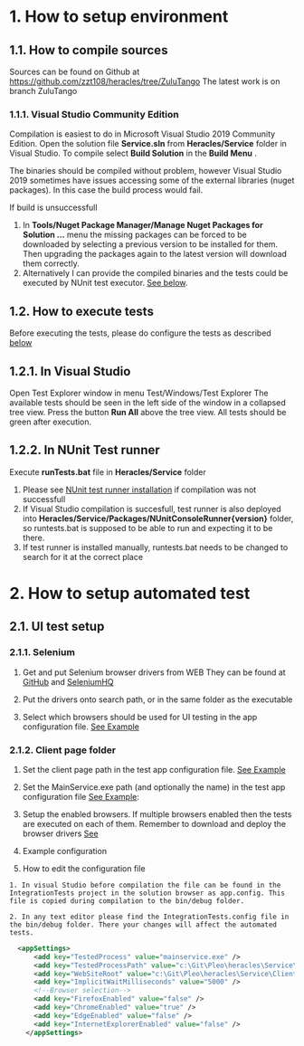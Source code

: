 # 1. How to setup environment
## 1.1. How to compile sources
Sources can be found on Github at https://github.com/zzt108/heracles/tree/ZuluTango
The latest work is on branch ZuluTango

### 1.1.1. Visual Studio Community Edition
Compilation is easiest to do in Microsoft Visual Studio 2019 Community Edition.
Open the solution file **Service.sln** from **Heracles/Service** folder in Visual Studio.
To compile select **Build Solution** in the **Build Menu** .

The binaries should be compiled without problem, however Visual Studio 2019 sometimes have issues accessing some of the external libraries (nuget packages). In this case the build process would fail. 

If build is unsuccessfull
1. In **Tools/Nuget Package Manager/Manage Nuget Packages for Solution ...** menu the missing packages can be forced to be downloaded by selecting a previous version to be installed for them. Then upgrading the packages again to the latest version will download them correctly.
2. Alternatively I can provide the compiled binaries and the tests could be executed by NUnit test executor. [See below](#122-In-NUnit-Test-runner).

## 1.2. How to execute tests
Before executing the tests, please do configure the tests as described [below](#2-how-to-setup-automated-test)

## 1.2.1. In Visual Studio
Open Test Explorer window in menu Test/Windows/Test Explorer
The available tests should be seen in the left side of the window in a collapsed tree view.
Press the button **Run All** above the tree view.
All tests should be green after execution.

## 1.2.2. In NUnit Test runner
Execute **runTests.bat** file in **Heracles/Service** folder
1. Please see [NUnit test runner installation](https://stackoverflow.com/questions/45482507/how-do-i-install-nunit-3-console-on-windows-and-run-tests) if compilation was not successfull
2. If Visual Studio compilation is succesfull, test runner is also deployed into **Heracles/Service/Packages/NUnitConsoleRunner{version}** folder, so runtests.bat is supposed to be able to run and expecting it to be there.
3. If test runner is installed manually, runtests.bat needs to be changed to search for it at the correct place

# 2. How to setup automated test
## 2.1. UI test setup
### 2.1.1. Selenium
1. <a id="driversId">Get and put Selenium browser drivers from WEB</a>
They can be found at 
[GitHub](https://github.com/lmc-eu/steward/wiki/Selenium-server-&-browser-drivers)
and
[SeleniumHQ](https://www.seleniumhq.org/download/)

2. Put the drivers onto search path, or in the same folder as the executable

3. Select which browsers should be used for UI testing in the app configuration file. [See Example](#exampleId)

### 2.1.2. Client page folder
1. Set the client page path in the test app configuration file. [See Example](#exampleId)

2. Set the MainService.exe path (and optionally the name) in the test app configuration file [See Example](#exampleId): 

3. Setup the enabled browsers. If multiple browsers enabled then the tests are executed on each of them. Remember to download and deploy the browser drivers [See](#driversId)
4. <a id="exampleId">Example configuration</a>

  1. How to edit the configuration file

    1. In visual Studio before compilation the file can be found in the IntegrationTests project in the solution browser as app.config. This file is copied during compilation to the bin/debug folder.

    2. In any text editor please find the IntegrationTests.config file in the bin/debug folder. There your changes will affect the automated tests. 

```xml
  <appSettings>
      <add key="TestedProcess" value="mainservice.exe" />
      <add key="TestedProcessPath" value="c:\Git\Pleo\heracles\Service\MainService\bin\Debug\" />
      <add key="WebSiteRoot" value="c:\Git\Pleo\heracles\Service\Client\" />
      <add key="ImplicitWaitMilliseconds" value="5000" />
      <!--Browser selection-->
      <add key="FirefoxEnabled" value="false" />
      <add key="ChromeEnabled" value="true" />
      <add key="EdgeEnabled" value="false" />
      <add key="InternetExplorerEnabled" value="false" />
    </appSettings>
```  